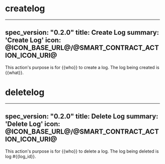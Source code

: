 <h1 class="contract">createlog</h1>

---
spec_version: "0.2.0"
title: Create Log
summary: 'Create Log'
icon: @ICON_BASE_URL@/@SMART_CONTRACT_ACTION_ICON_URI@
---

This action's purpose is for {{who}} to create a log. The log being created is {{what}}.

<h1 class="contract">deletelog</h1>

---
spec_version: "0.2.0"
title: Delete Log
summary: 'Delete Log'
icon: @ICON_BASE_URL@/@SMART_CONTRACT_ACTION_ICON_URI@
---

This action's purpose is for {{who}} to delete a log. The log being deleted is log #{{log_id}}.